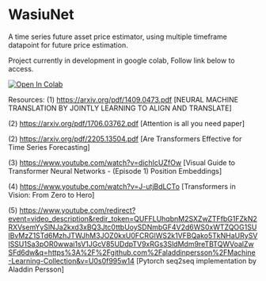 # WasiuNet
A time series future asset price estimator, using multiple timeframe datapoint for future price estimation.

Project currently in development in google colab, Follow link below to access.

[![Open In Colab](https://colab.research.google.com/assets/colab-badge.svg)](https://drive.google.com/file/d/1Nm_8_5firMCZ3w-A0y-AdrE2g0VBJT4d/view?usp=sharing)

Resources:
(1) https://arxiv.org/pdf/1409.0473.pdf [NEURAL MACHINE TRANSLATION
BY JOINTLY LEARNING TO ALIGN AND TRANSLATE] 

(2) https://arxiv.org/pdf/1706.03762.pdf [Attention is all you need paper]

(2) https://arxiv.org/pdf/2205.13504.pdf [Are Transformers Effective for Time Series Forecasting]

(3) https://www.youtube.com/watch?v=dichIcUZfOw [Visual Guide to Transformer Neural Networks - (Episode 1) Position Embeddings]

(4) https://www.youtube.com/watch?v=J-utjBdLCTo [Transformers in Vision: From Zero to Hero]

(5) https://www.youtube.com/redirect?event=video_description&redir_token=QUFFLUhqbnM2SXZwZTFfbG1FZkN2RXVsemYySlNJa2kxd3xBQ3Jtc0ttbUoySDNmbGF4V2d6WS0xWTZQOG1SUlBvMzZ1STd6MzhJTWJhM3JOZ0kxU0FCRGlWS2k1VFBQako5TkNHaURySVlSSU1Sa3pOR0wwai1sV1JGcV85UDdpTV9xRGs3SldMdm9reTBTQWVoalZwSFd6dw&q=https%3A%2F%2Fgithub.com%2Faladdinpersson%2FMachine-Learning-Collection&v=U0s0f995w14 [Pytorch seq2seq implementation by Aladdin Persson]